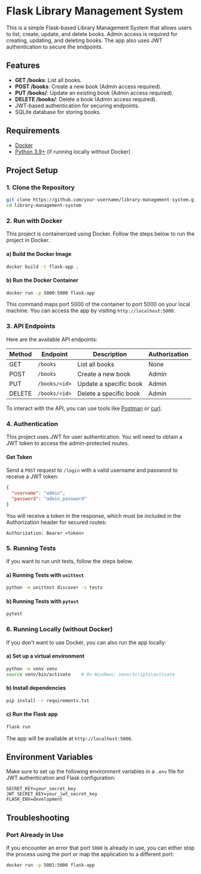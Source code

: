 
# Flask Library Management System

This is a simple Flask-based Library Management System that allows users to list, create, update, and delete books. Admin access is required for creating, updating, and deleting books. The app also uses JWT authentication to secure the endpoints.

## Features

- **GET /books**: List all books.
- **POST /books**: Create a new book (Admin access required).
- **PUT /books/<id>**: Update an existing book (Admin access required).
- **DELETE /books/<id>**: Delete a book (Admin access required).
- JWT-based authentication for securing endpoints.
- SQLite database for storing books.

## Requirements

- [Docker](https://www.docker.com/)
- [Python 3.9+](https://www.python.org/downloads/) (if running locally without Docker)

## Project Setup

### 1. Clone the Repository

```bash
git clone https://github.com/your-username/library-management-system.git
cd library-management-system
```

### 2. Run with Docker

This project is containerized using Docker. Follow the steps below to run the project in Docker.

#### a) Build the Docker Image

```bash
docker build -t flask-app .
```

#### b) Run the Docker Container

```bash
docker run -p 5000:5000 flask-app
```

This command maps port 5000 of the container to port 5000 on your local machine. You can access the app by visiting `http://localhost:5000`.

### 3. API Endpoints

Here are the available API endpoints:

| Method | Endpoint          | Description                        | Authorization |
|--------|-------------------|------------------------------------ |---------------|
| GET    | `/books`           | List all books                     | None          |
| POST   | `/books`           | Create a new book                  | Admin         |
| PUT    | `/books/<id>`      | Update a specific book             | Admin         |
| DELETE | `/books/<id>`      | Delete a specific book             | Admin         |

To interact with the API, you can use tools like [Postman](https://www.postman.com/) or [curl](https://curl.se/).

### 4. Authentication

This project uses JWT for user authentication. You will need to obtain a JWT token to access the admin-protected routes.

#### Get Token
Send a `POST` request to `/login` with a valid username and password to receive a JWT token:
```json
{
  "username": "admin",
  "password": "admin_password"
}
```

You will receive a token in the response, which must be included in the Authorization header for secured routes:
```
Authorization: Bearer <token>
```

### 5. Running Tests

If you want to run unit tests, follow the steps below.

#### a) Running Tests with `unittest`

```bash
python -m unittest discover -s tests
```

#### b) Running Tests with `pytest`

```bash
pytest
```

### 6. Running Locally (without Docker)

If you don't want to use Docker, you can also run the app locally:

#### a) Set up a virtual environment

```bash
python -m venv venv
source venv/bin/activate    # On Windows: venv\Scripts\activate
```

#### b) Install dependencies

```bash
pip install -r requirements.txt
```

#### c) Run the Flask app

```bash
flask run
```

The app will be available at `http://localhost:5000`.

## Environment Variables

Make sure to set up the following environment variables in a `.env` file for JWT authentication and Flask configuration:

```env
SECRET_KEY=your_secret_key
JWT_SECRET_KEY=your_jwt_secret_key
FLASK_ENV=development
```

## Troubleshooting

### Port Already in Use

If you encounter an error that port `5000` is already in use, you can either stop the process using the port or map the application to a different port:
```bash
docker run -p 5001:5000 flask-app
```
